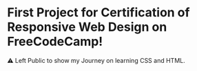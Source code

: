 # First Project for Certification of Responsive Web Design on FreeCodeCamp! 
⚠️ Left Public to show my Journey on learning CSS and HTML.
